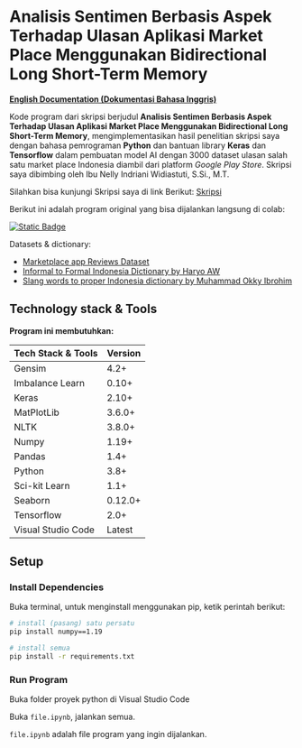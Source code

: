# Analisis Sentimen Berbasis Aspek Terhadap Ulasan Aplikasi Market Place Menggunakan Bidirectional Long Short-Term Memory

[**English Documentation (Dokumentasi Bahasa Inggris)**](../../README.md)

Kode program dari skripsi berjudul **Analisis Sentimen Berbasis Aspek Terhadap Ulasan Aplikasi Market Place Menggunakan Bidirectional Long Short-Term Memory**, mengimplementasikan hasil penelitian skripsi saya dengan bahasa pemrograman **Python** dan bantuan library **Keras** dan **Tensorflow** dalam pembuatan model AI dengan 3000 dataset ulasan salah satu market place Indonesia diambil dari platform _Google Play Store_. Skripsi saya dibimbing oleh Ibu Nelly Indriani Widiastuti, S.Si., M.T.

Silahkan bisa kunjungi Skripsi saya di link Berikut:
[Skripsi](https://elibrary.unikom.ac.id/id/eprint/8478/)

Berikut ini adalah program original yang bisa dijalankan langsung di colab:

[![Static Badge](https://img.shields.io/badge/Open%20In%20Colab-%23212121?logo=google%20colab)](https://drive.google.com/file/d/1GeUtVlBtl7DR-tvR-9n-R-jCnVUxJpMG/view?usp=sharing)

Datasets & dictionary:

- [Marketplace app Reviews Dataset](https://www.kaggle.com/datasets/bagusperdanayusuf/marketplace-application-in-indonesia-reviews)
- [Informal to Formal Indonesia Dictionary by Haryo AW](https://github.com/haryoa/indo-collex/blob/main/dict/inforformal-formalIndonesian-dictionary.tsv)
- [Slang words to proper Indonesia dictionary by Muhammad Okky Ibrohim](https://github.com/haryoa/indo-collex/blob/main/dict/inforformal-formalIndonesian-dictionary.tsv)

## Technology stack & Tools

**Program ini membutuhkan:**

| Tech Stack & Tools | Version |
| ------------------ | ------- |
| Gensim             | 4.2+    |
| Imbalance Learn    | 0.10+   |
| Keras              | 2.10+   |
| MatPlotLib         | 3.6.0+  |
| NLTK               | 3.8.0+  |
| Numpy              | 1.19+   |
| Pandas             | 1.4+    |
| Python             | 3.8+    |
| Sci-kit Learn      | 1.1+    |
| Seaborn            | 0.12.0+ |
| Tensorflow         | 2.0+    |
| Visual Studio Code | Latest  |

## Setup

### Install Dependencies

Buka terminal, untuk menginstall menggunakan pip, ketik perintah berikut:

```bash
# install (pasang) satu persatu
pip install numpy==1.19

# install semua
pip install -r requirements.txt
```

### Run Program

Buka folder proyek python di Visual Studio Code

Buka `file.ipynb`, jalankan semua.

`file.ipynb` adalah file program yang ingin dijalankan.
